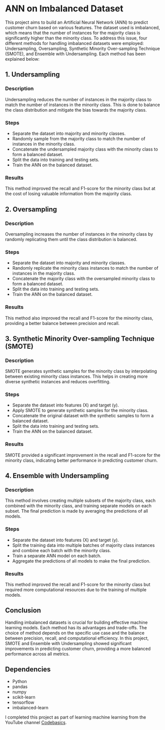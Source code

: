 # ANN on Imbalanced Dataset

This project aims to build an Artificial Neural Network (ANN) to predict customer churn based on various features. The dataset used is imbalanced, which means that the number of instances for the majority class is significantly higher than the minority class. To address this issue, four different methods for handling imbalanced datasets were employed: Undersampling, Oversampling, Synthetic Minority Over-sampling Technique (SMOTE), and Ensemble with Undersampling. Each method has been explained below:

## 1. Undersampling

### Description
Undersampling reduces the number of instances in the majority class to match the number of instances in the minority class. This is done to balance the class distribution and mitigate the bias towards the majority class.

### Steps
- Separate the dataset into majority and minority classes.
- Randomly sample from the majority class to match the number of instances in the minority class.
- Concatenate the undersampled majority class with the minority class to form a balanced dataset.
- Split the data into training and testing sets.
- Train the ANN on the balanced dataset.

### Results
This method improved the recall and F1-score for the minority class but at the cost of losing valuable information from the majority class.

## 2. Oversampling

### Description
Oversampling increases the number of instances in the minority class by randomly replicating them until the class distribution is balanced.

### Steps
- Separate the dataset into majority and minority classes.
- Randomly replicate the minority class instances to match the number of instances in the majority class.
- Concatenate the majority class with the oversampled minority class to form a balanced dataset.
- Split the data into training and testing sets.
- Train the ANN on the balanced dataset.

### Results
This method also improved the recall and F1-score for the minority class, providing a better balance between precision and recall.

## 3. Synthetic Minority Over-sampling Technique (SMOTE)

### Description
SMOTE generates synthetic samples for the minority class by interpolating between existing minority class instances. This helps in creating more diverse synthetic instances and reduces overfitting.

### Steps
- Separate the dataset into features (X) and target (y).
- Apply SMOTE to generate synthetic samples for the minority class.
- Concatenate the original dataset with the synthetic samples to form a balanced dataset.
- Split the data into training and testing sets.
- Train the ANN on the balanced dataset.

### Results
SMOTE provided a significant improvement in the recall and F1-score for the minority class, indicating better performance in predicting customer churn.

## 4. Ensemble with Undersampling

### Description
This method involves creating multiple subsets of the majority class, each combined with the minority class, and training separate models on each subset. The final prediction is made by averaging the predictions of all models.

### Steps
- Separate the dataset into features (X) and target (y).
- Split the training data into multiple batches of majority class instances and combine each batch with the minority class.
- Train a separate ANN model on each batch.
- Aggregate the predictions of all models to make the final prediction.

### Results
This method improved the recall and F1-score for the minority class but required more computational resources due to the training of multiple models.

## Conclusion

Handling imbalanced datasets is crucial for building effective machine learning models. Each method has its advantages and trade-offs. The choice of method depends on the specific use case and the balance between precision, recall, and computational efficiency. In this project, SMOTE and Ensemble with Undersampling showed significant improvements in predicting customer churn, providing a more balanced performance across all metrics.

## Dependencies

- Python
- pandas
- numpy
- scikit-learn
- tensorflow
- imbalanced-learn

I completed this project as part of learning machine learning from the YouTube channel [Codebasics](https://www.youtube.com/channel/UCh9nVJoWXmFb7sLApWGcLPQ).
